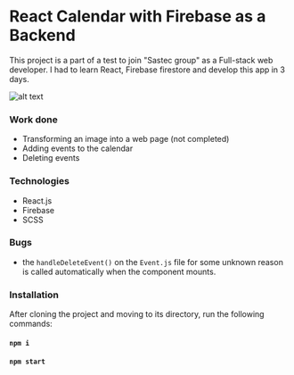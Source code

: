 # React Calendar with Firebase as a Backend
This project is a part of a test to join "Sastec group" as a Full-stack web developer. I had to learn React, Firebase firestore and develop this app in 3 days.

![alt text](https://github.com/alabaganne/react-calendar-challenge/blob/main/screenshot.png?raw=true)

### Work done
- Transforming an image into a web page (not completed)
- Adding events to the calendar
- Deleting events

### Technologies
- React.js
- Firebase
- SCSS

### Bugs
- the `handleDeleteEvent()` on the `Event.js` file for some unknown reason is called automatically when the component mounts.

### Installation
After cloning the project and moving to its directory, run the following commands:

#### `npm i`
#### `npm start`
